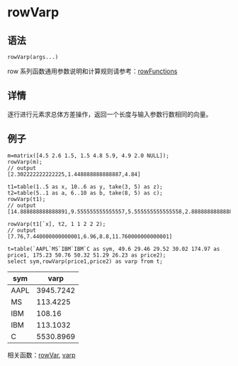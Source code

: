 # rowVarp

## 语法

`rowVarp(args...)`

row 系列函数通用参数说明和计算规则请参考：[rowFunctions](../themes/rowFunctions.md)

## 详情

逐行进行元素求总体方差操作，返回一个长度与输入参数行数相同的向量。

## 例子

```
m=matrix([4.5 2.6 1.5, 1.5 4.8 5.9, 4.9 2.0 NULL]);
rowVarp(m);
// output
[2.302222222222225,1.448888888888887,4.84]

t1=table(1..5 as x, 10..6 as y, take(3, 5) as z);
t2=table(5..1 as a, 6..10 as b, take(8, 5) as c);
rowVarp(t1);
// output
[14.888888888888891,9.555555555555557,5.555555555555558,2.888888888888891,1.555555555555557]

rowVarp(t1[`x], t2, 1 1 2 2 2);
// output
[7.76,7.440000000000001,6.96,8.8,11.760000000000001]

t=table(`AAPL`MS`IBM`IBM`C as sym, 49.6 29.46 29.52 30.02 174.97 as price1, 175.23 50.76 50.32 51.29 26.23 as price2);
select sym,rowVarp(price1,price2) as varp from t;
```

| sym | varp |
| --- | --- |
| AAPL | 3945.7242 |
| MS | 113.4225 |
| IBM | 108.16 |
| IBM | 113.1032 |
| C | 5530.8969 |

相关函数：[rowVar](rowVar.md), [varp](../v/varp.md)

